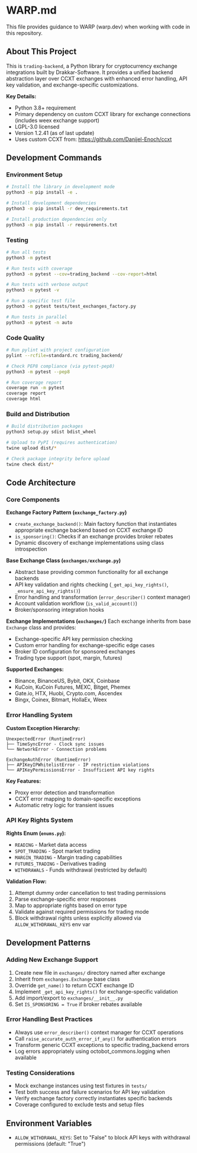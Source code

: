 # WARP.md

This file provides guidance to WARP (warp.dev) when working with code in this repository.

## About This Project

This is `trading-backend`, a Python library for cryptocurrency exchange integrations built by Drakkar-Software. It provides a unified backend abstraction layer over CCXT exchanges with enhanced error handling, API key validation, and exchange-specific customizations.

**Key Details:**
- Python 3.8+ requirement
- Primary dependency on custom CCXT library for exchange connections (includes weex exchange support)
- LGPL-3.0 licensed
- Version 1.2.41 (as of last update)
- Uses custom CCXT from: https://github.com/Danijel-Enoch/ccxt

## Development Commands

### Environment Setup
```bash
# Install the library in development mode
python3 -m pip install -e .

# Install development dependencies
python3 -m pip install -r dev_requirements.txt

# Install production dependencies only
python3 -m pip install -r requirements.txt
```

### Testing
```bash
# Run all tests
python3 -m pytest

# Run tests with coverage
python3 -m pytest --cov=trading_backend --cov-report=html

# Run tests with verbose output
python3 -m pytest -v

# Run a specific test file
python3 -m pytest tests/test_exchanges_factory.py

# Run tests in parallel
python3 -m pytest -n auto
```

### Code Quality
```bash
# Run pylint with project configuration
pylint --rcfile=standard.rc trading_backend/

# Check PEP8 compliance (via pytest-pep8)
python3 -m pytest --pep8

# Run coverage report
coverage run -m pytest
coverage report
coverage html
```

### Build and Distribution
```bash
# Build distribution packages
python3 setup.py sdist bdist_wheel

# Upload to PyPI (requires authentication)
twine upload dist/*

# Check package integrity before upload
twine check dist/*
```

## Code Architecture

### Core Components

**Exchange Factory Pattern (`exchange_factory.py`)**
- `create_exchange_backend()`: Main factory function that instantiates appropriate exchange backend based on CCXT exchange ID
- `is_sponsoring()`: Checks if an exchange provides broker rebates
- Dynamic discovery of exchange implementations using class introspection

**Base Exchange Class (`exchanges/exchange.py`)**
- Abstract base providing common functionality for all exchange backends
- API key validation and rights checking (`_get_api_key_rights()`, `_ensure_api_key_rights()`)
- Error handling and transformation (`error_describer()` context manager)
- Account validation workflow (`is_valid_account()`)
- Broker/sponsoring integration hooks

**Exchange Implementations (`exchanges/`)**
Each exchange inherits from base `Exchange` class and provides:
- Exchange-specific API key permission checking
- Custom error handling for exchange-specific edge cases  
- Broker ID configuration for sponsored exchanges
- Trading type support (spot, margin, futures)

**Supported Exchanges:**
- Binance, BinanceUS, Bybit, OKX, Coinbase
- KuCoin, KuCoin Futures, MEXC, Bitget, Phemex
- Gate.io, HTX, Huobi, Crypto.com, Ascendex
- Bingx, Coinex, Bitmart, HollaEx, Weex

### Error Handling System

**Custom Exception Hierarchy:**
```
UnexpectedError (RuntimeError)
├── TimeSyncError - Clock sync issues
└── NetworkError - Connection problems

ExchangeAuthError (RuntimeError)
├── APIKeyIPWhitelistError - IP restriction violations
└── APIKeyPermissionsError - Insufficient API key rights
```

**Key Features:**
- Proxy error detection and transformation
- CCXT error mapping to domain-specific exceptions
- Automatic retry logic for transient issues

### API Key Rights System

**Rights Enum (`enums.py`):**
- `READING` - Market data access
- `SPOT_TRADING` - Spot market trading
- `MARGIN_TRADING` - Margin trading capabilities
- `FUTURES_TRADING` - Derivatives trading
- `WITHDRAWALS` - Funds withdrawal (restricted by default)

**Validation Flow:**
1. Attempt dummy order cancellation to test trading permissions
2. Parse exchange-specific error responses
3. Map to appropriate rights based on error type
4. Validate against required permissions for trading mode
5. Block withdrawal rights unless explicitly allowed via `ALLOW_WITHDRAWAL_KEYS` env var

## Development Patterns

### Adding New Exchange Support
1. Create new file in `exchanges/` directory named after exchange
2. Inherit from `exchanges.Exchange` base class
3. Override `get_name()` to return CCXT exchange ID
4. Implement `_get_api_key_rights()` for exchange-specific validation
5. Add import/export to `exchanges/__init__.py`
6. Set `IS_SPONSORING = True` if broker rebates available

### Error Handling Best Practices
- Always use `error_describer()` context manager for CCXT operations
- Call `raise_accurate_auth_error_if_any()` for authentication errors  
- Transform generic CCXT exceptions to specific trading_backend errors
- Log errors appropriately using octobot_commons.logging when available

### Testing Considerations
- Mock exchange instances using test fixtures in `tests/`
- Test both success and failure scenarios for API key validation
- Verify exchange factory correctly instantiates specific backends
- Coverage configured to exclude tests and setup files

## Environment Variables

- `ALLOW_WITHDRAWAL_KEYS`: Set to "False" to block API keys with withdrawal permissions (default: "True")
